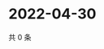 # 2022-04-30

共 0 条

<!-- BEGIN WEIBO -->
<!-- 最后更新时间 Sat Apr 30 2022 02:20:31 GMT+0800 (China Standard Time) -->

<!-- END WEIBO -->
